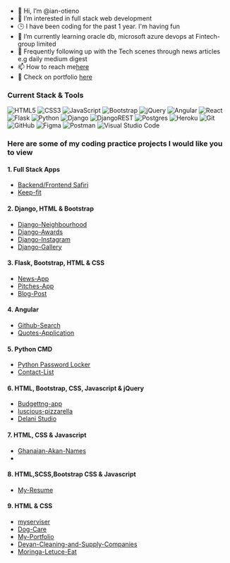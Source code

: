 - 👋 Hi, I’m @ian-otieno
- 👀 I’m interested in full stack web development
- 🕒 I have been coding for the past 1 year. I'm having fun
- 🌱 I’m currently learning oracle db, microsoft azure devops at Fintech-group limited
- 📰 Frequently following up with the Tech scenes through news articles e.g daily medium digest
- 📫 How to reach me[here](ianowino3@gmail.com)
- 📁 Check on portfolio [here](https://ian-otieno.github.io/My-Resume/)

### Current Stack & Tools
![HTML5](https://img.shields.io/badge/html5-%23E34F26.svg?style=for-the-badge&logo=html5&logoColor=white)
![CSS3](https://img.shields.io/badge/css3-%231572B6.svg?style=for-the-badge&logo=css3&logoColor=white)
![JavaScript](https://img.shields.io/badge/javascript-%23323330.svg?style=for-the-badge&logo=javascript&logoColor=%23F7DF1E)
![Bootstrap](https://img.shields.io/badge/bootstrap-%23563D7C.svg?style=for-the-badge&logo=bootstrap&logoColor=white)
![jQuery](https://img.shields.io/badge/jquery-%230769AD.svg?style=for-the-badge&logo=jquery&logoColor=white)
![Angular](https://img.shields.io/badge/angular-%23DD0031.svg?style=for-the-badge&logo=angular&logoColor=white)
![React](https://img.shields.io/badge/react-%2320232a.svg?style=for-the-badge&logo=react&logoColor=%2361DAFB)
![Flask](https://img.shields.io/badge/flask-%23000.svg?style=for-the-badge&logo=flask&logoColor=white)
![Python](https://img.shields.io/badge/python-3670A0?style=for-the-badge&logo=python&logoColor=ffdd54)
![Django](https://img.shields.io/badge/django-%23092E20.svg?style=for-the-badge&logo=django&logoColor=white)
![DjangoREST](https://img.shields.io/badge/DJANGO-REST-ff1709?style=for-the-badge&logo=django&logoColor=white&color=ff1709&labelColor=gray)
![Postgres](https://img.shields.io/badge/postgres-%23316192.svg?style=for-the-badge&logo=postgresql&logoColor=white)
![Heroku](https://img.shields.io/badge/heroku-%23430098.svg?style=for-the-badge&logo=heroku&logoColor=white)
![Git](https://img.shields.io/badge/git-%23F05033.svg?style=for-the-badge&logo=git&logoColor=white)
![GitHub](https://img.shields.io/badge/github-%23121011.svg?style=for-the-badge&logo=github&logoColor=white)
![Figma](https://img.shields.io/badge/figma-%23F24E1E.svg?style=for-the-badge&logo=figma&logoColor=white)
![Postman](https://img.shields.io/badge/Postman-FF6C37?style=for-the-badge&logo=postman&logoColor=white)
![Visual Studio Code](https://img.shields.io/badge/Visual%20Studio%20Code-0078d7.svg?style=for-the-badge&logo=visual-studio-code&logoColor=white)


### Here are some of my coding practice projects I would like you to view
#### 1. Full Stack Apps
* [Backend/Frontend Safiri](https://github.com/ian-otieno/Backend-Safiri)
* [Keep-fit](https://github.com/ian-otieno/Keep-fit)

#### 2. Django, HTML & Bootstrap
* [Django-Neighbourhood](https://github.com/ian-otieno/Django-Neighbourhood)
* [Django-Awards](https://github.com/ian-otieno/Django-Awards)
* [Django-Instagram ](https://github.com/ian-otieno/Django-Instagram)
* [Django-Gallery](https://github.com/ian-otieno/Django-Gallery)

#### 3. Flask, Bootstrap, HTML & CSS
* [ News-App](https://github.com/ian-otieno/News-App)
* [Pitches-App](https://github.com/ian-otieno/pitches-app)
* [ Blog-Post](https://github.com/ian-otieno/Blog-Post)

#### 4. Angular
* [Github-Search](https://github.com/ian-otieno/Git-Search)
* [ Quotes-Application](https://github.com/ian-otieno/Quotes-App)


#### 5. Python CMD
* [Python Password Locker](https://github.com/ian-otieno/Password-Locker)
* [Contact-List](https://github.com/ian-otieno/Contact-List)

#### 6. HTML, Bootstrap, CSS, Javascript & jQuery
* [Budgettng-app](https://github.com/ian-otieno/Budgetting-app)
* [luscious-pizzarella](https://github.com/ian-otieno/luscious-pizzarella-house)
* [Delani Studio](https://github.com/ian-otieno/Delani-Studio)

#### 7. HTML, CSS & Javascript
* [Ghanaian-Akan-Names](https://github.com/ian-otieno/Ghanaian-Akan-Names)
* 
#### 8. HTML,SCSS,Bootstrap CSS & Javascript
* [My-Resume](https://github.com/ian-otieno/My-Resume)


#### 9. HTML & CSS
* [myserviser](https://github.com/ian-otieno/myserviser)
* [Dog-Care](https://github.com/ian-otieno/Dog-Care)
* [My-Portfolio](https://github.com/ian-otieno/My-Portfolio)
* [Deyan-Cleaning-and-Supply-Companies](https://github.com/ian-otieno/Deyan-Cleaning-and-Supply-Companies)
* [Moringa-Letuce-Eat](https://github.com/ian-otieno/Moringa-Letuce-Eat)
